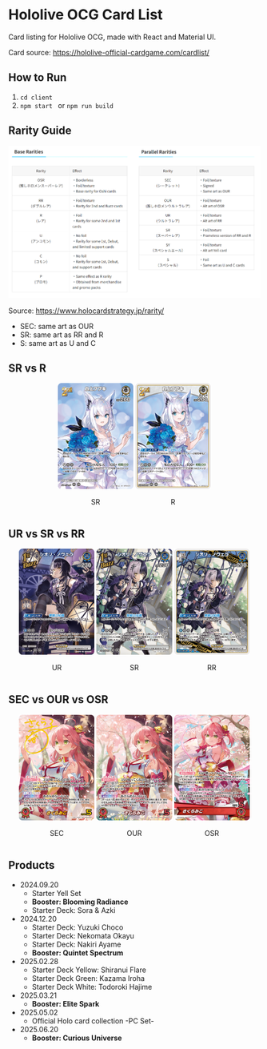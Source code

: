 # Hololive OCG Card List

Card listing for Hololive OCG, made with React and Material UI.

Card source: https://hololive-official-cardgame.com/cardlist/

## How to Run

1. `cd client`
2. `npm start ` or `npm run build`

## Rarity Guide

![](img/rarity-chart.png)

Source: https://www.holocardstrategy.jp/rarity/

- SEC: same art as OUR
- SR: same art as RR and R
- S: same art as U and C

## SR vs R
<div style="text-align: center">
    <div style="display: inline-block; width: 30%">
        <img src="img/hBP04-014_SR.png">
        <p>SR</p>
    </div>
    <div style="display: inline-block; width: 30%">
        <img src="img/hBP04-014_R.png">
        <p>R</p>
    </div>
</div>

## UR vs SR vs RR
<div style="text-align: center">
    <div style="display: inline-block; width: 30%">
        <img src="img/hBP04-053_UR.png">
        <p>UR</p>
    </div>
    <div style="display: inline-block; width: 30%">
        <img src="img/hBP04-053_SR.png">
        <p>SR</p>
    </div>
    <div style="display: inline-block; width: 30%">
        <img src="img/hBP04-053_RR.png">
        <p>RR</p>
    </div>
</div>

## SEC vs OUR vs OSR
<div style="text-align: center">
    <div style="display: inline-block; width: 30%">
        <img src="img/hBP03-003_SEC.png">
        <p>SEC</p>
    </div>
    <div style="display: inline-block; width: 30%">
        <img src="img/hBP03-003_OUR.png">
        <p>OUR</p>
    </div>
    <div style="display: inline-block; width: 30%">
        <img src="img/hBP03-003_OSR.png">
        <p>OSR</p>
    </div>
</div>

## Products
- 2024.09.20
    - Starter Yell Set
    - **Booster: Blooming Radiance**
    - Starter Deck: Sora & Azki
- 2024.12.20
    - Starter Deck: Yuzuki Choco
    - Starter Deck: Nekomata Okayu
    - Starter Deck: Nakiri Ayame
    - **Booster: Quintet Spectrum**
- 2025.02.28
    - Starter Deck Yellow: Shiranui Flare
    - Starter Deck Green: Kazama Iroha
    - Starter Deck White: Todoroki Hajime
- 2025.03.21
    - **Booster: Elite Spark**
- 2025.05.02
    - Official Holo card collection -PC Set-
- 2025.06.20
    - **Booster: Curious Universe**